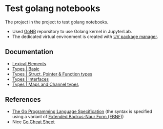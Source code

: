 # Test golang notebooks

The project in the project to test golang notebooks.

- Used [GoNB](https://github.com/janpfeifer/gonb?tab=readme-ov-file#gonb-a-modern-go-kernel-for-jupyter-notebooks) reporsitory to use Golang kernel in JupyterLab.
- The dedicated virtual environment is created with [UV package manager](https://docs.astral.sh/uv/).

## Documentation

- [Lexical Elements](Lexical_elements.ipynb)
- [Types | Basic](Types_basic.ipynb)
- [Types | Struct, Pointer & Function types](Types_struct,pointer,func.ipynb)
- [Types | Interfaces](Types_interfaces.ipynb)
- [Types | Maps and Channel types](Types_maps,channels.ipynb)

## References

- [The Go Programming Language Specification](https://go.dev/ref/spec) (the syntax is specified using a variant of [Extended Backus-Naur Form (EBNF)](https://en.wikipedia.org/wiki/Extended_Backus%E2%80%93Naur_form))
- Nice [Go Cheat Sheet](https://github.com/a8m/golang-cheat-sheet?tab=readme-ov-file#go-cheat-sheet)
